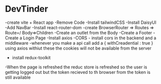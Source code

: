 # DevTinder

-create vite + React app
-Remove Code
-Install tailwindCSS
-Install DaisyUI
-Add NavBar
-Install react-router-dom
-create BrowserRouter => Routes => Route=/ Body=>Children
-Create an outlet from the Body
-Create a Footer
-Create a Login Page
-Install axios
-CORS - install cors in the backend and a middleware
-whenever you make a api call add a
 {
    withCreadential : true
} using axios withiut these the cookies will not be available from the server 

- install redux-toolkit


-When the page is refreshed the reduc store is refreshed so the user is getting logged out
 but the token recieved to th browser from the token is still available
 
